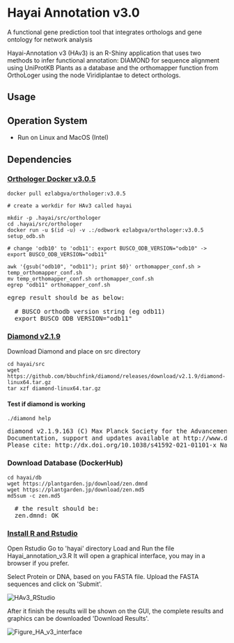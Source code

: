 # Hayai Annotation v3.0
A functional gene prediction tool that integrates orthologs and gene ontology for network analysis

Hayai-Annotation v3 (HAv3) is an R-Shiny application that uses two methods to infer functional annotation: DIAMOND for sequence alignment using UniProtKB Plants as a database and the orthomapper function from OrthoLoger using the node Viridiplantae to detect orthologs.

## Usage


## Operation System
- Run on Linux and MacOS (Intel)

## Dependencies

### [Orthologer Docker v3.0.5](https://orthologer.ezlab.org/)

```
docker pull ezlabgva/orthologer:v3.0.5

# create a workdir for HAv3 called hayai

mkdir -p .hayai/src/orthologer
cd .hayai/src/orthologer
docker run -u $(id -u) -v .:/odbwork ezlabgva/orthologer:v3.0.5 setup_odb.sh

# change 'odb10' to 'odb11': export BUSCO_ODB_VERSION="odb10" -> export BUSCO_ODB_VERSION="odb11" 

awk '{gsub("odb10", "odb11"); print $0}' orthomapper_conf.sh > temp_orthomapper_conf.sh
mv temp_orthomapper_conf.sh orthomapper_conf.sh
egrep "odb11" orthomapper_conf.sh
```
<pre>
egrep result should be as below:

  # BUSCO orthodb version string (eg odb11)
  export BUSCO_ODB_VERSION="odb11"
</pre>

### [Diamond v2.1.9](https://github.com/bbuchfink/diamond)
Download Diamond and place on src directory
```
cd hayai/src
wget https://github.com/bbuchfink/diamond/releases/download/v2.1.9/diamond-linux64.tar.gz
tar xzf diamond-linux64.tar.gz
```

#### Test if diamond is working 
```
./diamond help
```
<pre>
diamond v2.1.9.163 (C) Max Planck Society for the Advancement of Science, Benjamin Buchfink, University of Tuebingen
Documentation, support and updates available at http://www.diamondsearch.org
Please cite: http://dx.doi.org/10.1038/s41592-021-01101-x Nature Methods (2021)
</pre>

### Download Database (DockerHub)
```
cd hayai/db
wget https://plantgarden.jp/download/zen.dmnd
wget https://plantgarden.jp/download/zen.md5
md5sum -c zen.md5
```
<pre>
  # the result should be:
  zen.dmnd: OK
</pre>

### [Install R and Rstudio](https://posit.co/download/rstudio-desktop/)
Open Rstudio 
Go to 'hayai' directory
Load and Run the file Hayai_annotation_v3.R
It will open a graphical interface, you may in a browser if you prefer.

Select Protein or DNA, based on you FASTA file.
Upload the FASTA sequences and click on 'Submit'.


![HAv3_RStudio](https://github.com/aghelfi/HayaiAnnotation/assets/5419143/4e7b647e-39d7-4486-9f88-f2de1629f7df)

After it finish the results will be shown on the GUI, the complete results and graphics can be downloaded 'Download Results'.

![Figure_HA_v3_interface](https://github.com/aghelfi/HayaiAnnotation/assets/5419143/74d9ed33-1f00-45a1-bcbc-18aee4d3054b)

